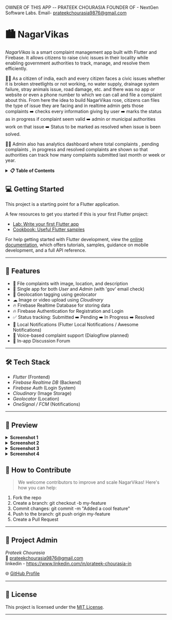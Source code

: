 OWNER OF THIS APP -- PRATEEK CHOURASIA
FOUNDER OF - NextGen Software Labs.
Email- prateekchourasia9876@gmail.com

# 🏙 NagarVikas

*NagarVikas* is a smart complaint management app built with Flutter and Firebase. It allows citizens to raise civic issues in their locality while enabling government authorities to track, manage, and resolve them efficiently.


🌟💥
As a citizen of india, each and every citizen faces a civic issues whether it is broken streetlights or not working, no water supply, drainage system failure, stray animals issue, road damage, etc. and there was no app or website or even a phone number to which we can call and file a complaint about this. 
From here the idea to build NagarVikas rose, citizens can files the type of issue they are facing and in realtime admin gets those complaints ➡️ checks every information giving by user ➡️ marks the status as in progress if complaint seem valid ➡️ admin or municipal authorities work on that issue ➡️ Status to be marked as resolved when issue is been solved.


🌟💥
Admin also has analytics dashboard where total complaints , pending complaints , in progress and resolved complaints are shown so that authorities can track how many complaints submitted last month or week or year. 

<details>
<summary><strong>📋 Table of Contents</strong></summary>


- [Getting Started](#getting-started)
- [Features](#-features)
- [Tech Stack](#-tech-stack)
- [Preview](#preview)
- [How to Contribute](#-how-to-contribute)
- [Good First Issues](#-good-first-issues)
- [Project Admin](#-project-admin)
- [License](#-license)

</details>

## 💻 Getting Started

This project is a starting point for a Flutter application.

A few resources to get you started if this is your first Flutter project:

- [Lab: Write your first Flutter app](https://docs.flutter.dev/get-started/codelab)  
- [Cookbook: Useful Flutter samples](https://docs.flutter.dev/cookbook)

For help getting started with Flutter development, view the [online documentation](https://docs.flutter.dev/), which offers tutorials, samples, guidance on mobile development, and a full API reference.



---

## 📱 Features

- 🧾 File complaints with image, location, and description  
- 👥 Single app for both *User* and *Admin* (with 'gov' email check)  
- 📍 Geolocation tagging using geolocator  
- ☁ Image or video upload using *Cloudinary*  
- 🔥 Firebase Realtime Database for storing data 
- 🔥 Firebase Authentication for Registration and Login
- ✅ Status tracking: Submitted ➡️ Pending ➡️ In Progress ➡️ Resolved  
- 🔔 Local Notifications (Flutter Local Notifications / Awesome Notifications)  
- 🎤 Voice-based complaint support (Dialogflow planned)  
- 💬 In-app Discussion Forum

---

## 🛠 Tech Stack

- *Flutter* (Frontend)
- *Firebase Realtime DB* (Backend)
- *Firebase Auth* (Login System)
- *Cloudinary* (Image Storage)
- *Geolocator* (Location)
- *OneSignal / FCM* (Notifications)

---

## 📸 Preview

<details>
<summary><strong>Screenshot 1</strong></summary>

![Image](https://github.com/user-attachments/assets/62c4cf33-effa-42cc-a4cd-78bb7e31fca4)

</details>


<details>
<summary><strong>Screenshot 2</strong></summary>

![Image](https://github.com/user-attachments/assets/3756888e-6498-455a-a49c-bb5a22fd0312)

</details>

<details>
<summary><strong>Screenshot 3</strong></summary>

![Image](https://github.com/user-attachments/assets/fa6ceeca-cf9b-41bf-874d-c1b7723cad83)

</details>

<details>
<summary><strong>Screenshot 4</strong></summary>

![Image](https://github.com/user-attachments/assets/c8fc0008-121c-4c60-98be-fe44d635c2d1)

</details>

## 🤝 How to Contribute

> We welcome contributors to improve and scale NagarVikas! Here's how you can help:

1. Fork the repo
2. Create a branch: git checkout -b my-feature
3. Commit changes: git commit -m "Added a cool feature"
4. Push to the branch: git push origin my-feature
5. Create a Pull Request

---

## 🧑 Project Admin

*Prateek Chourasia*  
📧 prateekchourasia9876@gmail.com  
linkedin - https://www.linkedin.com/in/prateek-chourasia-in

🌐 [GitHub Profile](https://github.com/Prateek9876)

---

## 📄 License

This project is licensed under the [MIT License](LICENSE.md).

---